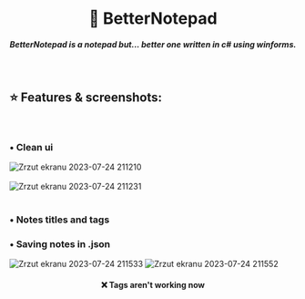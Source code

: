 <h1 align="center">📝 BetterNotepad</h1>
<h5 align="center">BetterNotepad is a notepad but... better one written in c# using winforms.</h5>
<br/>
<h2>⭐ Features & screenshots:</h2><br/>
<h3>• Clean ui </h3>

![Zrzut ekranu 2023-07-24 211210](https://github.com/siwusekkk/BetterNotepad/assets/80574029/aad398d1-815e-4a78-add3-32d37dd02e87)
<br/><br/>
![Zrzut ekranu 2023-07-24 211231](https://github.com/siwusekkk/BetterNotepad/assets/80574029/ec8797a7-2d5c-43c6-92d1-73369be5e24a)
<br/><br/>
<h3>• Notes titles and tags </h3>
<h3>• Saving notes in .json </h3>


![Zrzut ekranu 2023-07-24 211533](https://github.com/siwusekkk/BetterNotepad/assets/80574029/bfd1d9d6-693c-4d46-b5af-7d6eab94e89d)
![Zrzut ekranu 2023-07-24 211552](https://github.com/siwusekkk/BetterNotepad/assets/80574029/44671c4a-8d23-42ba-aad4-65efc4ad583d)
<h4 align="center">❌ Tags aren't working now</h4>
